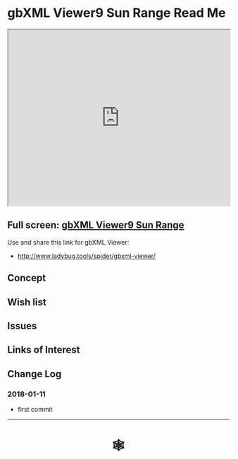 <span style=display:none; >[You are now in a GitHub source code view - click this link to view Read Me file as a web page](http://www.ladybug.tools/spider/index.html#gbxml-viewer/r9/gbxml-viewer9-09-sun-range/README.md "View file as a web page." ) </span>

# gbXML Viewer9 Sun Range Read Me


<iframe class=iframeReadMe src=http://www.ladybug.tools/spider/gbxml-viewer/r9/gbxml-viewer9-09-sun-range/gbxml-viewer9-sun-tange.html width=100% height=400px >Iframes are not displayed on github.com</iframe>


## Full screen: [gbXML Viewer9 Sun Range]( http://www.ladybug.tools/spider/gbxml-viewer/r9/gbxml-viewer9-09-sun-range/gbxml-viewer9-sun-range.html )

Use and share this link for gbXML Viewer:

* <http://www.ladybug.tools/spider/gbxml-viewer/>

## Concept



## Wish list



## Issues



## Links of Interest



## Change Log

### 2018-01-11

* first commit

***


# <center title="hello!" ><a href=javascript:window.scrollTo(0,0); style=text-decoration:none; > &#x1f578; </a></center>



